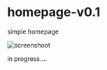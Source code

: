 # homepage-v0.1
simple homepage

![screenshoot](https://user-images.githubusercontent.com/26852843/213001343-db12954e-7962-4105-95d0-6c0503fc5080.png)



in progress....
